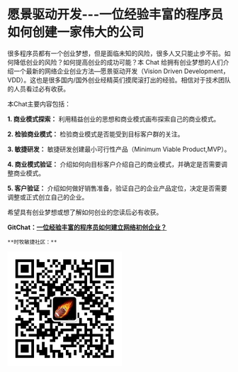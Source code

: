# 愿景驱动开发---一位经验丰富的程序员如何创建一家伟大的公司


很多程序员都有一个创业梦想，但是面临未知的风险，很多人又只能止步不前。如何降低创业的风险？如何提高创业的成功可能？本 Chat 给拥有创业梦想的人们介绍一个最新的网络企业创业方法—愿景驱动开发（Vision Driven Development，VDD）。这也是很多国内/国外创业经精英们摸爬滚打出的经验。相信对于技术团队的人员看过必有收获。

本Chat主要内容包括：

**1. 商业模式探索：**
利用精益创业的思想和商业模式画布探索自己的商业模式。

**2. 检验商业模式：**
检验商业模式是否能受到目标客户群的关注。

**3. 敏捷研发：**
敏捷研发创建最小可行性产品（Minimum Viable Product,MVP）。

**4. 商业模式验证：**
介绍如何向目标客户介绍自己的商业模式，并确定是否需要调整商业模式。

**5. 客户验证：**
介绍如何做好销售准备，验证自己的企业产品定位，决定是否需要调整或正式创立自己的企业。

希望具有创业梦想或想了解如何创业的您读后必有收获。



**GitChat：[一位经验丰富的程序员如何建立网络初创企业？](http://gitbook.cn/gitchat/activity/5b27818c4ac48f2aa573bcd6)**

    **时牧敏捷社区：**

![时牧敏捷社区：](https://github.com/toolsqacn/StartUpAGreatCompany/blob/master/%E5%BE%AE%E4%BF%A1.jpg)
